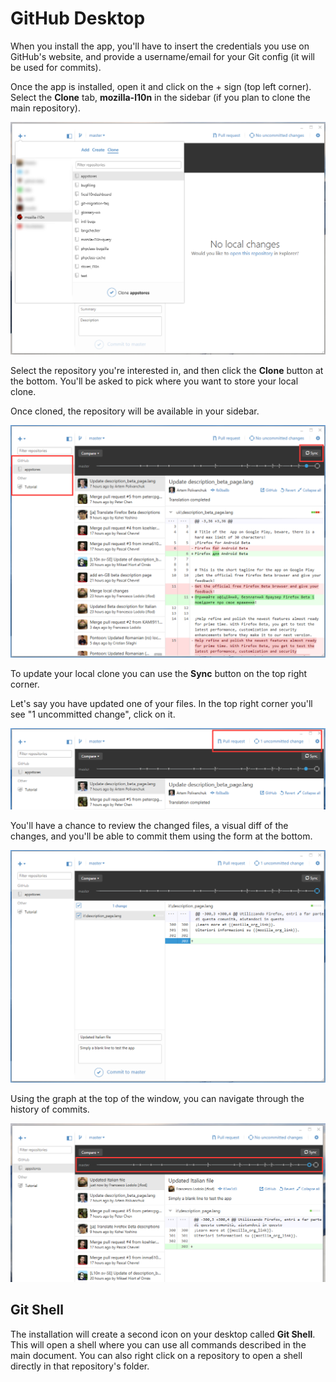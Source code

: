 # GitHub Desktop

When you install the app, you'll have to insert the credentials you use on GitHub's website, and provide a username/email for your Git config (it will be used for commits).

Once the app is installed, open it and click on the + sign (top left corner). Select the **Clone** tab, **mozilla-l10n** in the sidebar (if you plan to clone the main repository).

![alt tag](img/github_desktop1.png)

Select the repository you're interested in, and then click the **Clone** button at the bottom. You'll be asked to pick where you want to store your local clone.

Once cloned, the repository will be available in your sidebar.

![alt tag](img/github_desktop2.png)

To update your local clone you can use the **Sync** button on the top right corner.

Let's say you have updated one of your files. In the top right corner you'll see "1 uncommitted change", click on it.

![alt tag](img/github_desktop3.png)

You'll have a chance to review the changed files, a visual diff of the changes, and you'll be able to commit them using the form at the bottom.

![alt tag](img/github_desktop4.png)

Using the graph at the top of the window, you can navigate through the history of commits.

![alt tag](img/github_desktop5.png)

## Git Shell
The installation will create a second icon on your desktop called **Git Shell**. This will open a shell where you can use all commands described in the main document. You can also right click on a repository to open a shell directly in that repository's folder.
